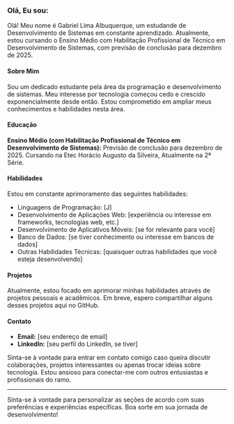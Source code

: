 ### Olá, Eu sou:

Olá! Meu nome é Gabriel Lima Albuquerque, um estudande de Desenvolvimento de Sistemas em constante aprendizado. Atualmente, estou cursando o Ensino Médio com Habilitação Profissional de Técnico em Desenvolvimento de Sistemas, com previsão de conclusão para dezembro de 2025.

#### Sobre Mim

Sou um dedicado estudante pela área da programação e desenvolvimento de sistemas. Meu interesse por tecnologia começou cedo e crescido exponencialmente desde então. Estou comprometido em ampliar meus conhecimentos e habilidades nesta área.

#### Educação

**Ensino Médio (com Habilitação Profissional de Técnico em Desenvolvimento de Sistemas):** Previsão de conclusão para dezembro de 2025. Cursando na Etec Horácio Augusto da Silveira, Atualmente na 2ª Série.

#### Habilidades

Estou em constante aprimoramento das seguintes habilidades:

- Linguagens de Programação: [J]
- Desenvolvimento de Aplicações Web: [experiência ou interesse em frameworks, tecnologias web, etc.]
- Desenvolvimento de Aplicativos Móveis: [se for relevante para você]
- Banco de Dados: [se tiver conhecimento ou interesse em bancos de dados]
- Outras Habilidades Técnicas: [quaisquer outras habilidades que você esteja desenvolvendo]

#### Projetos

Atualmente, estou focado em aprimorar minhas habilidades através de projetos pessoais e acadêmicos. Em breve, espero compartilhar alguns desses projetos aqui no GitHub.

#### Contato

- **Email:** [seu endereço de email]
- **LinkedIn:** [seu perfil do LinkedIn, se tiver]

Sinta-se à vontade para entrar em contato comigo caso queira discutir colaborações, projetos interessantes ou apenas trocar ideias sobre tecnologia. Estou ansioso para conectar-me com outros entusiastas e profissionais do ramo.

---

Sinta-se à vontade para personalizar as seções de acordo com suas preferências e experiências específicas. Boa sorte em sua jornada de desenvolvimento!
